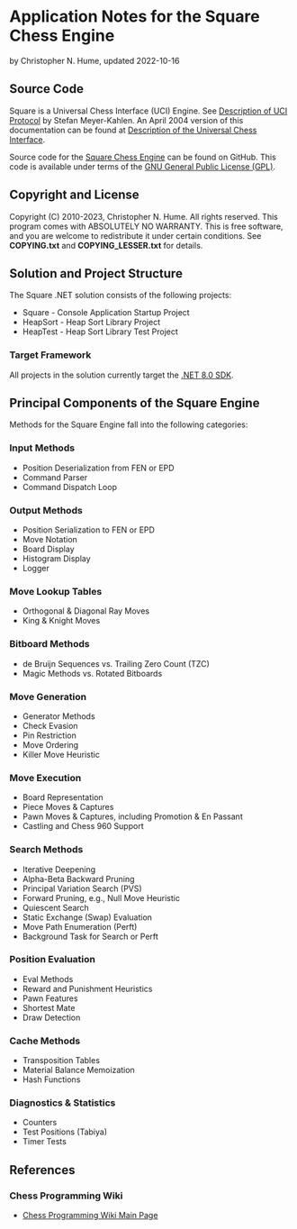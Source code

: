 # Application Notes for the Square Chess Engine

by Christopher N. Hume, updated 2022-10-16

## Source Code

Square is a Universal Chess Interface (UCI) Engine.  See [Description of UCI Protocol](https://ucichessengine.wordpress.com/2011/03/16/description-of-uci-protocol/) by Stefan Meyer-Kahlen.  An April 2004 version of this documentation can be found at [Description of the Universal Chess Interface](http://wbec-ridderkerk.nl/html/UCIProtocol.html).

Source code for the [Square Chess Engine](https://github.com/CNHume/Samples/tree/master/C%23/Square) can be found on GitHub.  This code is available under terms of the [GNU General Public License (GPL)](https://www.gnu.org/licenses/gpl-3.0.html).

## Copyright and License

Copyright (C) 2010-2023, Christopher N. Hume.  All rights reserved.
This program comes with ABSOLUTELY NO WARRANTY.  This is free software, and you are welcome to redistribute it under certain conditions.  See **COPYING.txt** and **COPYING_LESSER.txt** for details.

## Solution and Project Structure

The Square .NET solution consists of the following projects:

* Square - Console Application Startup Project
* HeapSort - Heap Sort Library Project
* HeapTest - Heap Sort Library Test Project

### Target Framework

All projects in the solution currently target the [.NET 8.0 SDK](https://dotnet.microsoft.com/download/dotnet/8.0).

## Principal Components of the Square Engine

Methods for the Square Engine fall into the following categories:

### Input Methods

* Position Deserialization from FEN or EPD
* Command Parser
* Command Dispatch Loop

### Output Methods

* Position Serialization to FEN or EPD
* Move Notation
* Board Display
* Histogram Display
* Logger

### Move Lookup Tables

* Orthogonal & Diagonal Ray Moves
* King & Knight Moves

### Bitboard Methods

* de Bruijn Sequences vs. Trailing Zero Count (TZC)
* Magic Methods vs. Rotated Bitboards

### Move Generation

* Generator Methods
* Check Evasion
* Pin Restriction
* Move Ordering
* Killer Move Heuristic

### Move Execution

* Board Representation
* Piece Moves & Captures
* Pawn Moves & Captures, including Promotion & En Passant
* Castling and Chess 960 Support

### Search Methods

* Iterative Deepening
* Alpha-Beta Backward Pruning
* Principal Variation Search (PVS)
* Forward Pruning, e.g., Null Move Heuristic
* Quiescent Search
* Static Exchange (Swap) Evaluation
* Move Path Enumeration (Perft)
* Background Task for Search or Perft

### Position Evaluation

* Eval Methods
* Reward and Punishment Heuristics
* Pawn Features
* Shortest Mate
* Draw Detection

### Cache Methods

* Transposition Tables
* Material Balance Memoization
* Hash Functions

### Diagnostics & Statistics

* Counters
* Test Positions (Tabiya)
* Timer Tests

## References

### Chess Programming Wiki
* [Chess Programming Wiki Main Page](https://www.chessprogramming.org/Main_Page)
